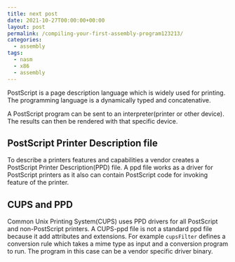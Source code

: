 ```yaml
---
title: next post
date: 2021-10-27T00:00:00+00:00
layout: post
permalink: /compiling-your-first-assembly-program123213/
categories:
  - assembly
tags:
  - nasm
  - x86
  - assembly
---
```


PostScript is a page description language which is widely used for printing. The programming language is a dynamically typed and concatenative.

A PostScript program can be sent to an interpreter(printer or other device). The results can then be rendered with that specific device.

## PostScript Printer Description file
To describe a printers features and capabilities a vendor creates a PostScript Printer Description(PPD) file. A ppd file works as a driver for PostScript printers as it also can contain PostScript code for invoking feature of the printer.

## CUPS and PPD
Common Unix Printing System(CUPS) uses PPD drivers for all PostScript and non-PostScript printers. A CUPS-ppd file is not a standard ppd file because it add attributes and extensions. For example `cupsFilter` defines a conversion rule which takes a mime type as input and a conversion program to run. The program in this case can be a vendor specific driver binary.


